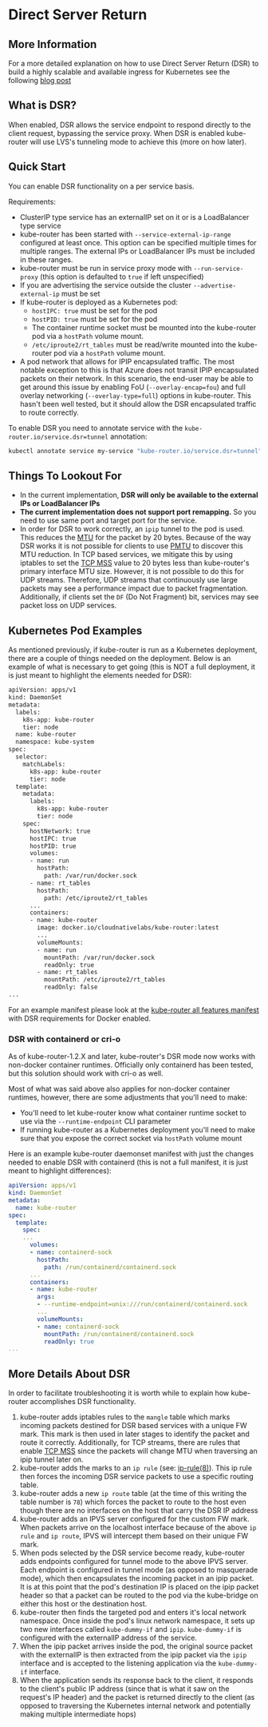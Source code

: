 # Direct Server Return

## More Information

For a more detailed explanation on how to use Direct Server Return (DSR) to build a highly scalable and available
ingress for Kubernetes see the following
[blog post](https://cloudnativelabs.github.io/post/2017-11-01-kube-high-available-ingress/)

## What is DSR?

When enabled, DSR allows the service endpoint to respond directly to the client request, bypassing the service proxy.
When DSR is enabled kube-router will use LVS's tunneling mode to achieve this (more on how later).

## Quick Start

You can enable DSR functionality on a per service basis.

Requirements:

* ClusterIP type service has an externalIP set on it or is a LoadBalancer type service
* kube-router has been started with `--service-external-ip-range` configured at least once. This option can be
  specified multiple times for multiple ranges. The external IPs or LoadBalancer IPs must be included in these ranges.
* kube-router must be run in service proxy mode with `--run-service-proxy` (this option is defaulted to `true` if left
  unspecified)
* If you are advertising the service outside the cluster `--advertise-external-ip` must be set
* If kube-router is deployed as a Kubernetes pod:
  * `hostIPC: true` must be set for the pod
  * `hostPID: true` must be set for the pod
  * The container runtime socket must be mounted into the kube-router pod via a `hostPath` volume mount.
  * `/etc/iproute2/rt_tables` must be read/write mounted into the kube-router pod via a `hostPath` volume mount.
* A pod network that allows for IPIP encapsulated traffic. The most notable exception to this is that Azure does not
  transit IPIP encapsulated packets on their network. In this scenario, the end-user may be able to get around this
  issue by enabling FoU (`--overlay-encap=fou`) and full overlay networking (`--overlay-type=full`) options in
  kube-router. This hasn't been well tested, but it should allow the DSR encapsulated traffic to route correctly.

To enable DSR you need to annotate service with the `kube-router.io/service.dsr=tunnel` annotation:

```sh
kubectl annotate service my-service "kube-router.io/service.dsr=tunnel"
```

## Things To Lookout For

* In the current implementation, **DSR will only be available to the external IPs or LoadBalancer IPs**
* **The current implementation does not support port remapping.** So you need to use same port and target port for the
  service.
* In order for DSR to work correctly, an `ipip` tunnel to the pod is used. This reduces the
  [MTU](https://en.wikipedia.org/wiki/Maximum_transmission_unit) for the packet by 20 bytes. Because of the way DSR
  works it is not possible for clients to use [PMTU](https://en.wikipedia.org/wiki/Path_MTU_Discovery) to discover this
  MTU reduction. In TCP based services, we mitigate this by using iptables to set the
  [TCP MSS](https://en.wikipedia.org/wiki/Maximum_segment_size) value to 20 bytes less than kube-router's primary
  interface MTU size. However, it is not possible to do this for UDP streams. Therefore, UDP streams that continuously
  use large packets may see a performance impact due to packet fragmentation. Additionally, if clients set the `DF`
  (Do Not Fragment) bit, services may see packet loss on UDP services.

## Kubernetes Pod Examples

As mentioned previously, if kube-router is run as a Kubernetes deployment, there are a couple of things needed on the
deployment. Below is an example of what is necessary to get going (this is NOT a full deployment, it is just meant to
highlight the elements needed for DSR):

```sh
apiVersion: apps/v1
kind: DaemonSet
metadata:
  labels:
    k8s-app: kube-router
    tier: node
  name: kube-router
  namespace: kube-system
spec:
  selector:
    matchLabels:
      k8s-app: kube-router
      tier: node
  template:
    metadata:
      labels:
        k8s-app: kube-router
        tier: node
    spec:
      hostNetwork: true
      hostIPC: true
      hostPID: true
      volumes:
      - name: run
        hostPath:
          path: /var/run/docker.sock
      - name: rt_tables
        hostPath:
          path: /etc/iproute2/rt_tables
      ...
      containers:
      - name: kube-router
        image: docker.io/cloudnativelabs/kube-router:latest
        ...
        volumeMounts:
        - name: run
          mountPath: /var/run/docker.sock
          readOnly: true
        - name: rt_tables
          mountPath: /etc/iproute2/rt_tables
          readOnly: false
...
```

For an example manifest please look at the
[kube-router all features manifest](../daemonset/kubeadm-kuberouter-all-features-dsr.yaml) with DSR requirements for
Docker enabled.

### DSR with containerd or cri-o

As of kube-router-1.2.X and later, kube-router's DSR mode now works with non-docker container runtimes. Officially only
containerd has been tested, but this solution should work with cri-o as well.

Most of what was said above also applies for non-docker container runtimes, however, there are some adjustments that
you'll need to make:

* You'll need to let kube-router know what container runtime socket to use via the `--runtime-endpoint` CLI parameter
* If running kube-router as a Kubernetes deployment you'll need to make sure that you expose the correct socket via
  `hostPath` volume mount

Here is an example kube-router daemonset manifest with just the changes needed to enable DSR with containerd (this is
not a full manifest, it is just meant to highlight differences):

```yaml
apiVersion: apps/v1
kind: DaemonSet
metadata:
  name: kube-router
spec:
  template:
    spec:
    ...
      volumes:
      - name: containerd-sock
        hostPath:
          path: /run/containerd/containerd.sock
      ...
      containers:
      - name: kube-router
        args:
        - --runtime-endpoint=unix:///run/containerd/containerd.sock
        ...
        volumeMounts:
        - name: containerd-sock
          mountPath: /run/containerd/containerd.sock
          readOnly: true
...
```

## More Details About DSR

In order to facilitate troubleshooting it is worth while to explain how kube-router accomplishes DSR functionality.

1. kube-router adds iptables rules to the `mangle` table which marks incoming packets destined for DSR based services
   with a unique FW mark. This mark is then used in later stages to identify the packet and route it correctly.
   Additionally, for TCP streams, there are rules that enable
   [TCP MSS](https://en.wikipedia.org/wiki/Maximum_segment_size) since the packets will change MTU when traversing an
   ipip tunnel later on.
2. kube-router adds the marks to an `ip rule` (see: [ip-rule(8)](https://man7.org/linux/man-pages/man8/ip-rule.8.html)).
   This ip rule then forces the incoming DSR service packets to use a specific routing table.
3. kube-router adds a new `ip route` table (at the time of this writing the table number is `78`) which forces the
   packet to route to the host even though there are no interfaces on the host that carry the DSR IP address
4. kube-router adds an IPVS server configured for the custom FW mark. When packets arrive on the localhost interface
   because of the above `ip rule` and `ip route`, IPVS will intercept them based on their unique FW mark.
5. When pods selected by the DSR service become ready, kube-router adds endpoints configured for tunnel mode to the
   above IPVS server. Each endpoint is configured in tunnel mode (as opposed to masquerade mode), which then
   encapsulates the incoming packet in an ipip packet. It is at this point that the pod's destination IP is placed on
   the ipip packet header so that a packet can be routed to the pod via the kube-bridge on either this host or the
   destination host.
6. kube-router then finds the targeted pod and enters it's local network namespace. Once inside the pod's linux network
   namespace, it sets up two new interfaces called `kube-dummy-if` and `ipip`. `kube-dummy-if` is configured with the
   externalIP address of the service.
7. When the ipip packet arrives inside the pod, the original source packet with the externalIP is then extracted from
   the ipip packet via the `ipip` interface and is accepted to the listening application via the `kube-dummy-if`
   interface.
8. When the application sends its response back to the client, it responds to the client's public IP address (since
   that is what it saw on the request's IP header) and the packet is returned directly to the client (as opposed to
  traversing the Kubernetes internal network and potentially making multiple intermediate hops)
